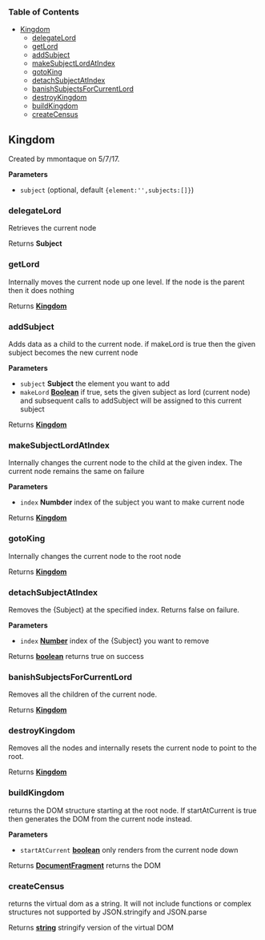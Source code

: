 
### Table of Contents

-   [Kingdom](#kingdom)
    -   [delegateLord](#delegatelord)
    -   [getLord](#getlord)
    -   [addSubject](#addsubject)
    -   [makeSubjectLordAtIndex](#makesubjectlordatindex)
    -   [gotoKing](#gotoking)
    -   [detachSubjectAtIndex](#detachsubjectatindex)
    -   [banishSubjectsForCurrentLord](#banishsubjectsforcurrentlord)
    -   [destroyKingdom](#destroykingdom)
    -   [buildKingdom](#buildkingdom)
    -   [createCensus](#createcensus)

## Kingdom

Created by mmontaque on 5/7/17.

**Parameters**

-   `subject`   (optional, default `{element:'',subjects:[]}`)

### delegateLord

Retrieves the current node

Returns **Subject** 

### getLord

Internally moves the current node up one level. If the node is the parent then it does nothing

Returns **[Kingdom](#kingdom)** 

### addSubject

Adds data as a child to the current node. if makeLord is true then the given subject becomes the new current node

**Parameters**

-   `subject` **Subject** the element you want to add
-   `makeLord` **[Boolean](https://developer.mozilla.org/en-US/docs/Web/JavaScript/Reference/Global_Objects/Boolean)** if true, sets the given subject as lord (current node) and subsequent calls to
    addSubject will be assigned to this current subject

Returns **[Kingdom](#kingdom)** 

### makeSubjectLordAtIndex

Internally changes the current node to the child at the given index. The current node remains the same on failure

**Parameters**

-   `index` **Numbder** index of the subject you want to make current node

Returns **[Kingdom](#kingdom)** 

### gotoKing

Internally changes the current node to the root node

Returns **[Kingdom](#kingdom)** 

### detachSubjectAtIndex

Removes the {Subject} at the specified index. Returns false on failure.

**Parameters**

-   `index` **[Number](https://developer.mozilla.org/en-US/docs/Web/JavaScript/Reference/Global_Objects/Number)** index of the {Subject} you want to remove

Returns **[boolean](https://developer.mozilla.org/en-US/docs/Web/JavaScript/Reference/Global_Objects/Boolean)** returns true on success

### banishSubjectsForCurrentLord

Removes all the children of the current node.

Returns **[Kingdom](#kingdom)** 

### destroyKingdom

Removes all the nodes and internally resets the current node to point to the root.

Returns **[Kingdom](#kingdom)** 

### buildKingdom

returns the DOM structure starting at the root node. If startAtCurrent is true then generates the DOM from
the current node instead.

**Parameters**

-   `startAtCurrent` **[boolean](https://developer.mozilla.org/en-US/docs/Web/JavaScript/Reference/Global_Objects/Boolean)** only renders from the current node down

Returns **[DocumentFragment](https://developer.mozilla.org/en-US/docs/Web/API/DocumentFragment)** returns the DOM

### createCensus

returns the virtual dom as a string.
It will not include functions or complex structures
not supported by JSON.stringify and JSON.parse

Returns **[string](https://developer.mozilla.org/en-US/docs/Web/JavaScript/Reference/Global_Objects/String)** stringify version of the virtual DOM
